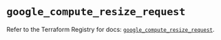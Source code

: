 # `google_compute_resize_request`

Refer to the Terraform Registry for docs: [`google_compute_resize_request`](https://registry.terraform.io/providers/hashicorp/google/6.42.0/docs/resources/compute_resize_request).

